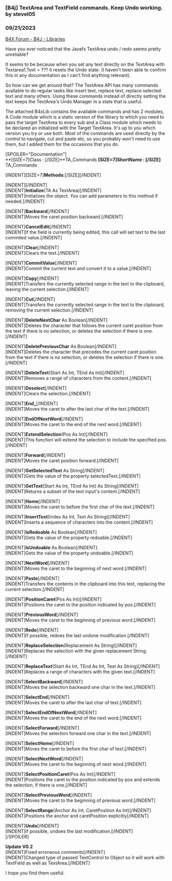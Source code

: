 ### [B4j] TextArea and TextField commands. Keep Undo working. by stevel05
### 09/21/2023
[B4X Forum - B4J - Libraries](https://www.b4x.com/android/forum/threads/152006/)

Have you ever noticed that the Javafx TextArea undo / redo seems pretty unreliable?  
  
It seems to be because when you set any text directly on the TextArea with Textarea1.Text = ??? it resets the Undo state. (I haven't been able to confirm this in any documentation as I can't find anything relevant).  
  
So how can we get around that? The TextArea API has many commands available to do regular tasks like insert text, replace text, replace selected text and many others. Using these commands instead of directly setting the text keeps the TextArea's Undo Manager in a state that is useful.  
  
The attached B4xLib contains the available commands and has 2 modules, A Code module which is a static version of the library to which you need to pass the target TextArea to every sub and a Class module which needs to be declared an initialized with the Target TextArea. It's up to you which version you try or use both. Most of the commands are used directly by the control to navigate, cut and paste etc, so you probably won't need to use them, but I added them for the occasions that you do.  
  
[SPOILER="Documentation"]  
**[SIZE=7]Class : [/SIZE]**TA\_Commands **[SIZE=7]ShortName : [/SIZE]** TA\_Commands  
  
[INDENT][SIZE=7]**Methods:**[/SIZE][/INDENT]  
  
[INDENT][/INDENT]  
[INDENT]**Initialize**(TA As TextArea)[/INDENT]  
[INDENT]Initializes the object. You can add parameters to this method if needed.[/INDENT]  
  
[INDENT]**Backward**[/INDENT]  
[INDENT]Moves the caret position backward.[/INDENT]  
  
[INDENT]**CancelEdit**[/INDENT]  
[INDENT]If the field is currently being edited, this call will set text to the last commited value.[/INDENT]  
  
[INDENT]**Clear**[/INDENT]  
[INDENT]Clears the text.[/INDENT]  
  
[INDENT]**CommitValue**[/INDENT]  
[INDENT]Commit the current text and convert it to a value.[/INDENT]  
  
[INDENT]**Copy**[/INDENT]  
[INDENT]Transfers the currently selected range in the text to the clipboard, leaving the current selection.[/INDENT]  
  
[INDENT]**Cut**[/INDENT]  
[INDENT]Transfers the currently selected range in the text to the clipboard, removing the current selection.[/INDENT]  
  
[INDENT]**DeleteNextChar** As Boolean[/INDENT]  
[INDENT]Deletes the character that follows the current caret position from the text if there is no selection, or deletes the selection if there is one.[/INDENT]  
  
[INDENT]**DeletePreviousChar** As Boolean[/INDENT]  
[INDENT]Deletes the character that precedes the current caret position from the text if there is no selection, or deletes the selection if there is one.[/INDENT]  
  
[INDENT]**DeleteText**(Start As Int, TEnd As Int)[/INDENT]  
[INDENT]Removes a range of characters from the content.[/INDENT]  
  
[INDENT]**Deselect**[/INDENT]  
[INDENT]Clears the selection.[/INDENT]  
  
[INDENT]**End\_**[/INDENT]  
[INDENT]Moves the caret to after the last char of the text.[/INDENT]  
  
[INDENT]**EndOfNextWord**[/INDENT]  
[INDENT]Moves the caret to the end of the next word.[/INDENT]  
  
[INDENT]**ExtendSelection**(Pos As Int)[/INDENT]  
[INDENT]This function will extend the selection to include the specified pos.[/INDENT]  
  
[INDENT]**Forward**[/INDENT]  
[INDENT]Moves the caret position forward.[/INDENT]  
  
[INDENT]**GetSelectedText** As String[/INDENT]  
[INDENT]Gets the value of the property selectedText.[/INDENT]  
  
[INDENT]**GetText**(Start As Int, TEnd As Int) As String[/INDENT]  
[INDENT]Returns a subset of the text input's content.[/INDENT]  
  
[INDENT]**Home**[/INDENT]  
[INDENT]Moves the caret to before the first char of the text.[/INDENT]  
  
[INDENT]**InsertText**(Index As Int, Text As String)[/INDENT]  
[INDENT]Inserts a sequence of characters into the content.[/INDENT]  
  
[INDENT]**IsRedoable** As Boolean[/INDENT]  
[INDENT]Gets the value of the property redoable.[/INDENT]  
  
[INDENT]**IsUndoable** As Boolean[/INDENT]  
[INDENT]Gets the value of the property undoable.[/INDENT]  
  
[INDENT]**NextWord**[/INDENT]  
[INDENT]Moves the caret to the beginning of next word.[/INDENT]  
  
[INDENT]**Paste**[/INDENT]  
[INDENT]Transfers the contents in the clipboard into this text, replacing the current selection.[/INDENT]  
  
[INDENT]**PositionCaret**(Pos As Int)[/INDENT]  
[INDENT]Positions the caret to the position indicated by pos.[/INDENT]  
  
[INDENT]**PreviousWord**[/INDENT]  
[INDENT]Moves the caret to the beginning of previous word.[/INDENT]  
  
[INDENT]**Redo**[/INDENT]  
[INDENT]If possible, redoes the last undone modification.[/INDENT]  
  
[INDENT]**ReplaceSelection**(Replacement As String)[/INDENT]  
[INDENT]Replaces the selection with the given replacement String.[/INDENT]  
  
[INDENT]**ReplaceText**(Start As Int, TEnd As Int, Text As String)[/INDENT]  
[INDENT]Replaces a range of characters with the given text.[/INDENT]  
  
[INDENT]**SelectBackward**[/INDENT]  
[INDENT]Moves the selection backward one char in the text.[/INDENT]  
  
[INDENT]**SelectEnd**[/INDENT]  
[INDENT]Moves the caret to after the last char of text.[/INDENT]  
  
[INDENT]**SelectEndOfNextWord**[/INDENT]  
[INDENT]Moves the caret to the end of the next word.[/INDENT]  
  
[INDENT]**SelectForward**[/INDENT]  
[INDENT]Moves the selection forward one char in the text.[/INDENT]  
  
[INDENT]**SelectHome**[/INDENT]  
[INDENT]Moves the caret to before the first char of text.[/INDENT]  
  
[INDENT]**SelectNextWord**[/INDENT]  
[INDENT]Moves the caret to the beginning of next word.[/INDENT]  
  
[INDENT]**SelectPositionCaret**(Pos As Int)[/INDENT]  
[INDENT]Positions the caret to the position indicated by pos and extends the selection, if there is one.[/INDENT]  
  
[INDENT]**SelectPreviousWord**[/INDENT]  
[INDENT]Moves the caret to the beginning of previous word.[/INDENT]  
  
[INDENT]**SelectRange**(Anchor As Int, CaretPosition As Int)[/INDENT]  
[INDENT]Positions the anchor and caretPosition explicitly[/INDENT]  
  
[INDENT]**Undo**[/INDENT]  
[INDENT]If possible, undoes the last modification.[/INDENT]  
[/SPOILER]  
  
**Update V0.2**   
[INDENT]Fixed erroneous comments[/INDENT]  
[INDENT]Changed type of passed TextControl to Object so it will work with TextField as well as TextArea.[/INDENT]  
  
I hope you find them useful.
